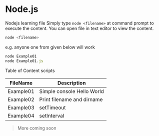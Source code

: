 Node.js
=======

Nodejs learning file
Simply type `node <filename>` at command prompt to execute the content. You can open file in text editor to view the content.
```javascript
node <filename>
```
e.g. anyone one from given below will work
```javascript
node Example01
node Example01.js
```

Table of Content
scripts


| FileName  | Description              |
| --------- | ------------------------ |
| Example01 | Simple console Hello World |
| Example02 | Print filename and dirname |
| Example03 | setTimeout |
| Example04 | setInterval |


> More coming soon